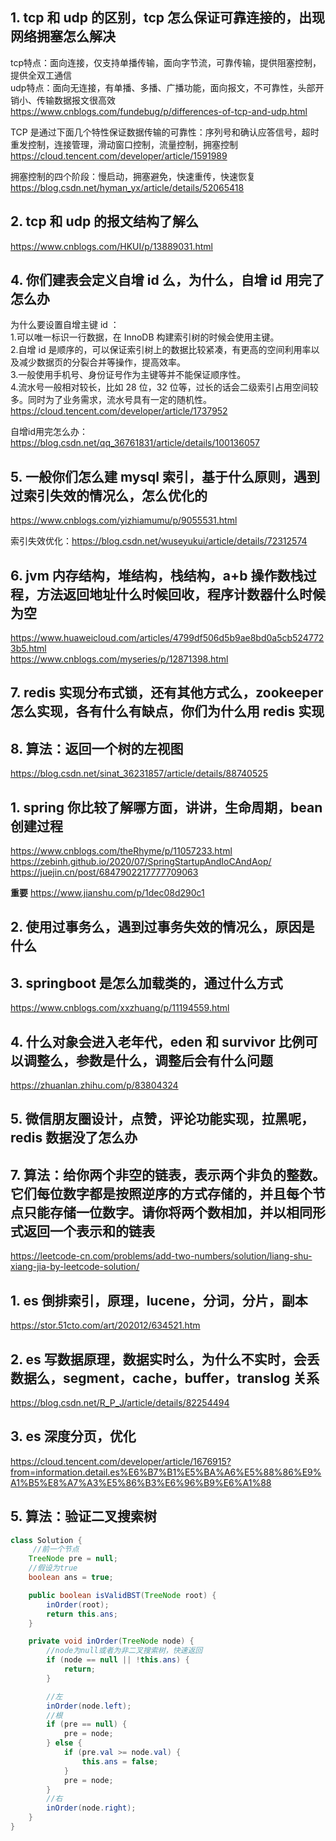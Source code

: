 ## 1. tcp 和 udp 的区别，tcp 怎么保证可靠连接的，出现网络拥塞怎么解决
tcp特点：面向连接，仅支持单播传输，面向字节流，可靠传输，提供阻塞控制，提供全双工通信  
udp特点：面向无连接，有单播、多播、广播功能，面向报文，不可靠性，头部开销小、传输数据报文很高效  
https://www.cnblogs.com/fundebug/p/differences-of-tcp-and-udp.html  

TCP 是通过下面几个特性保证数据传输的可靠性：序列号和确认应答信号，超时重发控制，连接管理，滑动窗口控制，流量控制，拥塞控制  
https://cloud.tencent.com/developer/article/1591989  

拥塞控制的四个阶段：慢启动，拥塞避免，快速重传，快速恢复  
https://blog.csdn.net/hyman_yx/article/details/52065418  

## 2. tcp 和 udp 的报文结构了解么
https://www.cnblogs.com/HKUI/p/13889031.html  

## 4. 你们建表会定义自增 id 么，为什么，自增 id 用完了怎么办
为什么要设置自增主键 id ：  
1.可以唯一标识一行数据，在 InnoDB 构建索引树的时候会使用主键。  
2.自增 id 是顺序的，可以保证索引树上的数据比较紧凑，有更高的空间利用率以及减少数据页的分裂合并等操作，提高效率。  
3.一般使用手机号、身份证号作为主键等并不能保证顺序性。  
4.流水号一般相对较长，比如 28 位，32 位等，过长的话会二级索引占用空间较多。同时为了业务需求，流水号具有一定的随机性。  
https://cloud.tencent.com/developer/article/1737952  

自增id用完怎么办：https://blog.csdn.net/qq_36761831/article/details/100136057  

## 5. 一般你们怎么建 mysql 索引，基于什么原则，遇到过索引失效的情况么，怎么优化的
https://www.cnblogs.com/yizhiamumu/p/9055531.html  

索引失效优化：https://blog.csdn.net/wuseyukui/article/details/72312574  

## 6. jvm 内存结构，堆结构，栈结构，a+b 操作数栈过程，方法返回地址什么时候回收，程序计数器什么时候为空
https://www.huaweicloud.com/articles/4799df506d5b9ae8bd0a5cb5247723b5.html  
https://www.cnblogs.com/myseries/p/12871398.html  

## 7. redis 实现分布式锁，还有其他方式么，zookeeper 怎么实现，各有什么有缺点，你们为什么用 redis 实现

## 8. 算法：返回一个树的左视图
https://blog.csdn.net/sinat_36231857/article/details/88740525  

## 1. spring 你比较了解哪方面，讲讲，生命周期，bean 创建过程
https://www.cnblogs.com/theRhyme/p/11057233.html  
https://zebinh.github.io/2020/07/SpringStartupAndIoCAndAop/  
https://juejin.cn/post/6847902217777709063  

**重要** https://www.jianshu.com/p/1dec08d290c1  

## 2. 使用过事务么，遇到过事务失效的情况么，原因是什么

## 3. springboot 是怎么加载类的，通过什么方式
https://www.cnblogs.com/xxzhuang/p/11194559.html  

## 4. 什么对象会进入老年代，eden 和 survivor 比例可以调整么，参数是什么，调整后会有什么问题
https://zhuanlan.zhihu.com/p/83804324  

## 5. 微信朋友圈设计，点赞，评论功能实现，拉黑呢，redis 数据没了怎么办

## 7. 算法：给你两个非空的链表，表示两个非负的整数。它们每位数字都是按照逆序的方式存储的，并且每个节点只能存储一位数字。请你将两个数相加，并以相同形式返回一个表示和的链表
https://leetcode-cn.com/problems/add-two-numbers/solution/liang-shu-xiang-jia-by-leetcode-solution/  

## 1. es 倒排索引，原理，lucene，分词，分片，副本
https://stor.51cto.com/art/202012/634521.htm  

## 2. es 写数据原理，数据实时么，为什么不实时，会丢数据么，segment，cache，buffer，translog 关系
https://blog.csdn.net/R_P_J/article/details/82254494  

## 3. es 深度分页，优化
https://cloud.tencent.com/developer/article/1676915?from=information.detail.es%E6%B7%B1%E5%BA%A6%E5%88%86%E9%A1%B5%E8%A7%A3%E5%86%B3%E6%96%B9%E6%A1%88  

## 5. 算法：验证二叉搜索树
```java
class Solution {
     //前一个节点
    TreeNode pre = null;
    //假设为true
    boolean ans = true;

    public boolean isValidBST(TreeNode root) {
        inOrder(root);
        return this.ans;
    }

    private void inOrder(TreeNode node) {
        //node为null或者为非二叉搜索树，快速返回
        if (node == null || !this.ans) {
            return;
        }

        //左
        inOrder(node.left);
        //根
        if (pre == null) {
            pre = node;
        } else {
            if (pre.val >= node.val) {
                this.ans = false;
            }
            pre = node;
        }
        //右
        inOrder(node.right);
    }
}
```